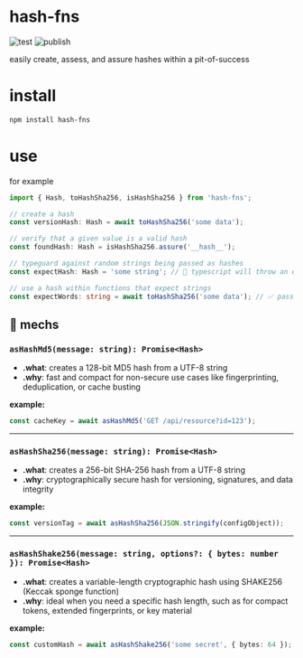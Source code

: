 # hash-fns

![test](https://github.com/ehmpathy/hash-fns/workflows/test/badge.svg)
![publish](https://github.com/ehmpathy/hash-fns/workflows/publish/badge.svg)

easily create, assess, and assure hashes within a pit-of-success

# install

```sh
npm install hash-fns
```

# use

for example

```ts
import { Hash, toHashSha256, isHashSha256 } from 'hash-fns';

// create a hash
const versionHash: Hash = await toHashSha256('some data');

// verify that a given value is a valid hash
const foundHash: Hash = isHashSha256.assure('__hash__');

// typeguard against random strings being passed as hashes
const expectHash: Hash = 'some string'; // 🛑 typescript will throw an error, since string is not assignable to Hash

// use a hash within functions that expect strings
const expectWords: string = await toHashSha256('some data'); // ✅ passes, as Hash is assignable to strings
```


## 🔧 mechs

### `asHashMd5(message: string): Promise<Hash>`

- **.what**: creates a 128-bit MD5 hash from a UTF-8 string
- **.why**: fast and compact for non-secure use cases like fingerprinting, deduplication, or cache busting

**example:**
```ts
const cacheKey = await asHashMd5('GET /api/resource?id=123');
```

---

### `asHashSha256(message: string): Promise<Hash>`

- **.what**: creates a 256-bit SHA-256 hash from a UTF-8 string
- **.why**: cryptographically secure hash for versioning, signatures, and data integrity

**example:**
```ts
const versionTag = await asHashSha256(JSON.stringify(configObject));
```

---

### `asHashShake256(message: string, options?: { bytes: number }): Promise<Hash>`

- **.what**: creates a variable-length cryptographic hash using SHAKE256 (Keccak sponge function)
- **.why**: ideal when you need a specific hash length, such as for compact tokens, extended fingerprints, or key material

**example:**
```ts
const customHash = await asHashShake256('some secret', { bytes: 64 }); // 512-bit output
```
